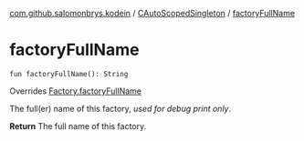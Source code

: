 [com.github.salomonbrys.kodein](../index.md) / [CAutoScopedSingleton](index.md) / [factoryFullName](.)

# factoryFullName

`fun factoryFullName(): String`

Overrides [Factory.factoryFullName](../-factory/factory-full-name.md)

The full(er) name of this factory, *used for debug print only*.

**Return**
The full name of this factory.

